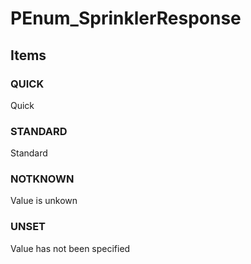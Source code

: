 # PEnum_SprinklerResponse


<!-- end of short definition -->
## Items

### QUICK
Quick

### STANDARD
Standard

### NOTKNOWN
Value is unkown

### UNSET
Value has not been specified

